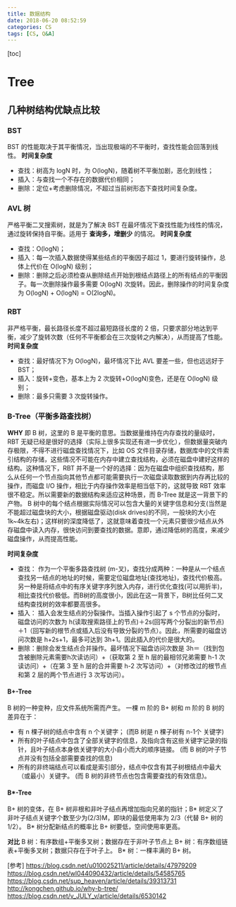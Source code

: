 ```yaml
---
title: 数据结构
date: 2018-06-20 08:52:59
categories: CS
tags: [CS, Q&A]
---
```

[toc]
# Tree
## 几种树结构优缺点比较
### BST
BST 的性能取决于其平衡情况，当出现极端的不平衡时，查找性能会回落到线性。
**时间复杂度**
* 查找：树高为 logN 时，为 O(logN)，随着树不平衡加剧，恶化到线性；
* 插入：与查找一个不存在的数据代价相同；
* 删除：定位+考虑删除情况，不超过当前树形态下查找时间复杂度。

### AVL 树
严格平衡二叉搜索树，就是为了解决 BST 在最坏情况下查找性能为线性的情况，通过旋转保持自平衡。适用于 **查询多，增删少** 的情况。
**时间复杂度**
* 查找：O(logN)；
* 插入：每一次插入数据使得某些结点的平衡因子超过 1，要进行旋转操作，总体上代价在 O(logN) 级别；
* 删除：删除之后必须检查从删除结点开始到根结点路径上的所有结点的平衡因子。每一次删除操作最多需要 O(logN) 次旋转。因此，删除操作的时间复杂度为 O(logN) + O(logN) = O(2logN)。

### RBT
非严格平衡，最长路径长度不超过最短路径长度的 2 倍，只要求部分地达到平衡，减少了旋转次数（任何不平衡都会在三次旋转之内解决），从而提高了性能。
**时间复杂度**
* 查找：最好情况下为 O(logN)，最坏情况下比 AVL 要差一些，但也远远好于 BST；
* 插入：旋转+变色，基本上为 2 次旋转+O(logN)变色，还是在 O(logN) 级别；
* 删除：最多只需要 3 次旋转操作。

### B-Tree（平衡多路查找树）
**WHY**
即 B 树，这里的 B 是平衡的意思。当数据量维持在内存查找的量级时，RBT 无疑已经是很好的选择（实际上很多实现还有进一步优化），但数据量突破内存极限，不得不进行磁盘查找情况下，比如 OS 文件目录存储，数据库中的文件索引结构的存储，这些情况不可能在内存中建立查找结构，必须在磁盘中建好这样的结构。这种情况下，RBT 并不是一个好的选择：因为在磁盘中组织查找结构，那么从任何一个节点指向其他节点都可能需要执行一次磁盘读取数据到内存再比较的操作，而磁盘 I/O 操作，相比于内存操作效率是相当低下的，这就导致 RBT 效率很不稳定。所以需要新的数据结构来适应这种场景，而 B-Tree 就是这一背景下的产物。
B 树中的每个结点根据实际情况可以包含大量的关键字信息和分支(当然是不能超过磁盘块的大小，根据磁盘驱动(disk drives)的不同，一般块的大小在1k~4k左右)；这样树的深度降低了，这就意味着查找一个元素只要很少结点从外存磁盘中读入内存，很快访问到要查找的数据。意即，通过降低树的高度，来减少磁盘操作，从而提高性能。

**时间复杂度**
* 查找： 作为一个平衡多路查找树 (m-叉)，查找分成两种：一种是从一个结点查找另一结点的地址的时候，需要定位磁盘地址(查找地址)，查找代价极高。另一种是将结点中的有序关键字序列放入内存，进行优化查找(可以用折半)，相比查找代价极低。而B树的高度很小，因此在这一背景下，B树比任何二叉结构查找树的效率都要高很多。
* 插入： 插入会发生结点的分裂操作。当插入操作引起了 s 个节点的分裂时，磁盘访问的次数为 h(读取搜索路径上的节点)＋2s(回写两个分裂出的新节点)＋1（回写新的根节点或插入后没有导致分裂的节点）。因此，所需要的磁盘访问次数是 h+2s+1，最多可达到 3h+1。因此插入的代价是很大的。
* 删除：删除会发生结点合并操作。最坏情况下磁盘访问次数是 3h＝（找到包含被删除元素需要h次读访问）+（获取第 2 至 h 层的最相邻兄弟需要 h-1 次读访问）+（在第 3 至 h 层的合并需要 h-2 次写访问）+（对修改过的根节点和第 2 层的两个节点进行 3 次写访问）。

#### B+-Tree
B 树的一种变种，应文件系统所需而产生。
一棵 m 阶的 B+ 树和 m 阶的 B 树的差异在于：
* 有 n 棵子树的结点中含有 n 个关键字； (而B 树是 n 棵子树有 n-1个 关键字)
* 所有的叶子结点中包含了全部关键字的信息，及指向含有这些关键字记录的指针，且叶子结点本身依关键字的大小自小而大的顺序链接。 (而 B 树的叶子节点并没有包括全部需要查找的信息)
* 所有的非终端结点可以看成是索引部分，结点中仅含有其子树根结点中最大（或最小）关键字。 (而 B 树的非终节点也包含需要查找的有效信息)。

#### B*-Tree
B+ 树的变体，在 B+ 树非根和非叶子结点再增加指向兄弟的指针；B* 树定义了非叶子结点关键字个数至少为(2/3)M，即块的最低使用率为 2/3（代替 B+ 树的 1/2）。
B* 树分配新结点的概率比 B+ 树要低，空间使用率更高。

**对比**
B 树：有序数组+平衡多叉树；数据存在于非叶子节点上
B+ 树：有序数组链表+平衡多叉树；数据只存在于叶子上。
B* 树：一棵丰满的 B+ 树。


[参考]
https://blog.csdn.net/u010025211/article/details/47979209
https://blog.csdn.net/wl044090432/article/details/54585765
https://blog.csdn.net/sup_heaven/article/details/39313731
http://kongchen.github.io/why-b-tree/
https://blog.csdn.net/v_JULY_v/article/details/6530142